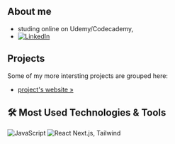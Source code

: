 ## About me
- studing online on Udemy/Codecademy, 
- [![LinkedIn][linkedin-shield]][linkedin-url]

## Projects
Some of my more intersting projects are grouped here: 
-  <a href="https://spatulatom.github.io/projects-online/" target="_blank"> project's website »</a>
   


## 🛠️ Most Used Technologies & Tools
![JavaScript](https://img.shields.io/badge/-JavaScript-black?style=flat-square&logo=javascript)
![React](https://img.shields.io/badge/-React-black?style=flat-square&logo=react)
Next.js, Tailwind


<!-- MARKDOWN LINKS & IMAGES -->

[linkedin-shield]: https://img.shields.io/badge/-LinkedIn-black.svg?style=for-the-badge&logo=linkedin&colorB=555
[linkedin-url]: https://www.linkedin.com/in/tomasz-s-069249244/

